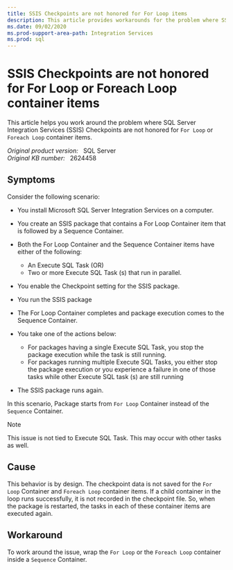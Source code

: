 ```yaml
---
title: SSIS Checkpoints are not honored for For Loop items
description: This article provides workarounds for the problem where SSIS Checkpoints are not honored for For Loop or Foreach Loop container items.
ms.date: 09/02/2020
ms.prod-support-area-path: Integration Services
ms.prod: sql
---
```

# SSIS Checkpoints are not honored for For Loop or Foreach Loop container items

This article helps you work around the problem where SQL Server Integration Services (SSIS) Checkpoints are not honored for `For Loop` or `Foreach Loop` container items.

_Original product version:_ &nbsp; SQL Server  
_Original KB number:_ &nbsp; 2624458

## Symptoms

Consider the following scenario:

- You install Microsoft SQL Server Integration Services on a computer.
- You create an SSIS package that contains a For Loop Container item that is followed by a Sequence Container.
- Both the For Loop Container and the Sequence Container items have either of the following:

  - An Execute SQL Task (OR)
  - Two or more Execute SQL Task (s) that run in parallel.
- You enable the Checkpoint setting for the SSIS package.
- You run the SSIS package
- The For Loop Container completes and package execution comes to the Sequence Container.
- You take one of the actions below:

  - For packages having a single Execute SQL Task, you stop the package execution while the task is still running.
  - For packages running multiple Execute SQL Tasks, you either stop the package execution or you experience a failure in one of those tasks while other Execute SQL task (s) are still running
- The SSIS package runs again.

In this scenario, Package starts from `For Loop` Container instead of the `Sequence` Container.

> [!NOTE]
> This issue is not tied to Execute SQL Task. This may occur with other tasks as well.

## Cause

This behavior is by design. The checkpoint data is not saved for the `For Loop` Container  and `Foreach Loop` container items. If a child container in the loop runs successfully, it is not recorded in the checkpoint file. So, when the package is restarted, the tasks in each of these container items are executed again.

## Workaround

To work around the issue, wrap the `For Loop` or the `Foreach Loop` container inside a `Sequence` Container.
